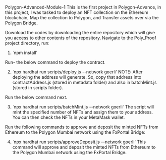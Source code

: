 Polygon-Advanced-Module-1
This is the first project in Polygon-Advance, in this project, I was tasked to deploy an NFT collection on the Ethereum blockchain, Map the collection to Polygon, and Transfer assets over via the Polygon Bridge.


Download the codes by downloading the entire repository which will give you access to other contents of the repository.
Navigate to the Poly_Proof project directory, run:
1. 'npm install'

Run- the below command to deploy the contract.

2. 'npx hardhat run scripts/deploy.js --network goerli'
NOTE:
After deploying the address will generate. So, copy that address into contractAddress.js (stored in metadata folder) and also in batchMint.js (stored in scripts folder).

Run the below command next.

3. 'npx hardhat run scripts/batchMint.js --network goerli'
The script will mint the specified number of NFTs and assign them to your address. You can then check the NFTs in your MetaMask wallet.

Run the following commands to approve and deposit the minted NFTs from Ethereum to the Polygon Mumbai network using the FxPortal Bridge:

4. 'npx hardhat run scripts/approveDeposit.js --network goerli'
This command will approve and deposit the minted NFTs from Ethereum to the Polygon Mumbai network using the FxPortal Bridge.
